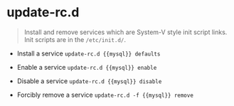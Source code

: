 # update-rc.d
> Install and remove services which are System-V style init script links.
> Init scripts are in the `/etc/init.d/`.

- Install a service
`update-rc.d {{mysql}} defaults`

- Enable a service
`update-rc.d {{mysql}} enable`

- Disable a service
`update-rc.d {{mysql}} disable`

- Forcibly remove a service
`update-rc.d -f {{mysql}} remove`
